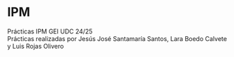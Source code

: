 # IPM
Prácticas IPM GEI UDC 24/25  
Prácticas realizadas por Jesús José Santamaría Santos, Lara Boedo Calvete y Luis Rojas Olivero
